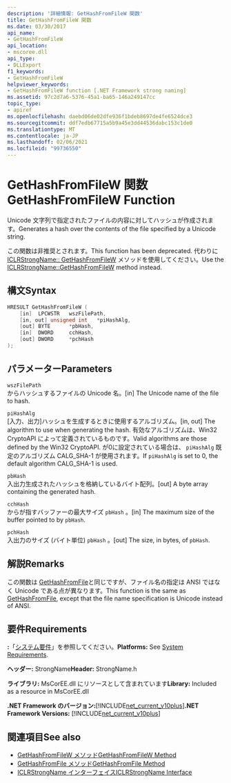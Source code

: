 ```yaml
---
description: '詳細情報: GetHashFromFileW 関数'
title: GetHashFromFileW 関数
ms.date: 03/30/2017
api_name:
- GetHashFromFileW
api_location:
- mscoree.dll
api_type:
- DLLExport
f1_keywords:
- GetHashFromFileW
helpviewer_keywords:
- GetHashFromFileW function [.NET Framework strong naming]
ms.assetid: 97c2d7a6-5376-45a1-ba65-146a249147cc
topic_type:
- apiref
ms.openlocfilehash: daebd06de02dfe936f1bdeb8697de4fe6524dce3
ms.sourcegitcommit: ddf7edb67715a5b9a45e3dd44536dabc153c1de0
ms.translationtype: MT
ms.contentlocale: ja-JP
ms.lasthandoff: 02/06/2021
ms.locfileid: "99736550"
---
```

# <a name="gethashfromfilew-function"></a><span data-ttu-id="98775-103">GetHashFromFileW 関数</span><span class="sxs-lookup"><span data-stu-id="98775-103">GetHashFromFileW Function</span></span>

<span data-ttu-id="98775-104">Unicode 文字列で指定されたファイルの内容に対してハッシュが作成されます。</span><span class="sxs-lookup"><span data-stu-id="98775-104">Generates a hash over the contents of the file specified by a Unicode string.</span></span>  
  
 <span data-ttu-id="98775-105">この関数は非推奨とされます。</span><span class="sxs-lookup"><span data-stu-id="98775-105">This function has been deprecated.</span></span> <span data-ttu-id="98775-106">代わりに [ICLRStrongName:: GetHashFromFileW](../hosting/iclrstrongname-gethashfromfilew-method.md) メソッドを使用してください。</span><span class="sxs-lookup"><span data-stu-id="98775-106">Use the [ICLRStrongName::GetHashFromFileW](../hosting/iclrstrongname-gethashfromfilew-method.md) method instead.</span></span>  
  
## <a name="syntax"></a><span data-ttu-id="98775-107">構文</span><span class="sxs-lookup"><span data-stu-id="98775-107">Syntax</span></span>  
  
```cpp  
HRESULT GetHashFromFileW (
    [in]  LPCWSTR   wszFilePath,  
    [in, out] unsigned int   *piHashAlg,  
    [out] BYTE      *pbHash,  
    [in]  DWORD     cchHash,  
    [out] DWORD     *pchHash  
);
```  
  
## <a name="parameters"></a><span data-ttu-id="98775-108">パラメーター</span><span class="sxs-lookup"><span data-stu-id="98775-108">Parameters</span></span>  

 `wszFilePath`  
 <span data-ttu-id="98775-109">からハッシュするファイルの Unicode 名。</span><span class="sxs-lookup"><span data-stu-id="98775-109">[in] The Unicode name of the file to hash.</span></span>  
  
 `piHashAlg`  
 <span data-ttu-id="98775-110">[入力、出力]ハッシュを生成するときに使用するアルゴリズム。</span><span class="sxs-lookup"><span data-stu-id="98775-110">[in, out] The algorithm to use when generating the hash.</span></span> <span data-ttu-id="98775-111">有効なアルゴリズムは、Win32 CryptoAPI によって定義されているものです。</span><span class="sxs-lookup"><span data-stu-id="98775-111">Valid algorithms are those defined by the Win32 CryptoAPI.</span></span> <span data-ttu-id="98775-112">が0に設定されている場合は、 `piHashAlg` 既定のアルゴリズム CALG_SHA-1 が使用されます。</span><span class="sxs-lookup"><span data-stu-id="98775-112">If `piHashAlg` is set to 0, the default algorithm CALG_SHA-1 is used.</span></span>  
  
 `pbHash`  
 <span data-ttu-id="98775-113">入出力生成されたハッシュを格納しているバイト配列。</span><span class="sxs-lookup"><span data-stu-id="98775-113">[out] A byte array containing the generated hash.</span></span>  
  
 `cchHash`  
 <span data-ttu-id="98775-114">からが指すバッファーの最大サイズ `pbHash` 。</span><span class="sxs-lookup"><span data-stu-id="98775-114">[in] The maximum size of the buffer pointed to by `pbHash`.</span></span>  
  
 `pchHash`  
 <span data-ttu-id="98775-115">入出力のサイズ (バイト単位) `pbHash` 。</span><span class="sxs-lookup"><span data-stu-id="98775-115">[out] The size, in bytes, of `pbHash`.</span></span>  
  
## <a name="remarks"></a><span data-ttu-id="98775-116">解説</span><span class="sxs-lookup"><span data-stu-id="98775-116">Remarks</span></span>  

 <span data-ttu-id="98775-117">この関数は [GetHashFromFile](gethashfromfile-function.md)と同じですが、ファイル名の指定は ANSI ではなく Unicode である点が異なります。</span><span class="sxs-lookup"><span data-stu-id="98775-117">This function is the same as [GetHashFromFile](gethashfromfile-function.md), except that the file name specification is Unicode instead of ANSI.</span></span>  
  
## <a name="requirements"></a><span data-ttu-id="98775-118">要件</span><span class="sxs-lookup"><span data-stu-id="98775-118">Requirements</span></span>  

 <span data-ttu-id="98775-119">**:**「[システム要件](../../get-started/system-requirements.md)」を参照してください。</span><span class="sxs-lookup"><span data-stu-id="98775-119">**Platforms:** See [System Requirements](../../get-started/system-requirements.md).</span></span>  
  
 <span data-ttu-id="98775-120">**ヘッダー:** StrongName</span><span class="sxs-lookup"><span data-stu-id="98775-120">**Header:** StrongName.h</span></span>  
  
 <span data-ttu-id="98775-121">**ライブラリ:** MsCorEE.dll にリソースとして含まれています</span><span class="sxs-lookup"><span data-stu-id="98775-121">**Library:** Included as a resource in MsCorEE.dll</span></span>  
  
 <span data-ttu-id="98775-122">**.NET Framework のバージョン:**[!INCLUDE[net_current_v10plus](../../../../includes/net-current-v10plus-md.md)]</span><span class="sxs-lookup"><span data-stu-id="98775-122">**.NET Framework Versions:** [!INCLUDE[net_current_v10plus](../../../../includes/net-current-v10plus-md.md)]</span></span>  
  
## <a name="see-also"></a><span data-ttu-id="98775-123">関連項目</span><span class="sxs-lookup"><span data-stu-id="98775-123">See also</span></span>

- [<span data-ttu-id="98775-124">GetHashFromFileW メソッド</span><span class="sxs-lookup"><span data-stu-id="98775-124">GetHashFromFileW Method</span></span>](../hosting/iclrstrongname-gethashfromfilew-method.md)
- [<span data-ttu-id="98775-125">GetHashFromFile メソッド</span><span class="sxs-lookup"><span data-stu-id="98775-125">GetHashFromFile Method</span></span>](../hosting/iclrstrongname-gethashfromfile-method.md)
- [<span data-ttu-id="98775-126">ICLRStrongName インターフェイス</span><span class="sxs-lookup"><span data-stu-id="98775-126">ICLRStrongName Interface</span></span>](../hosting/iclrstrongname-interface.md)
